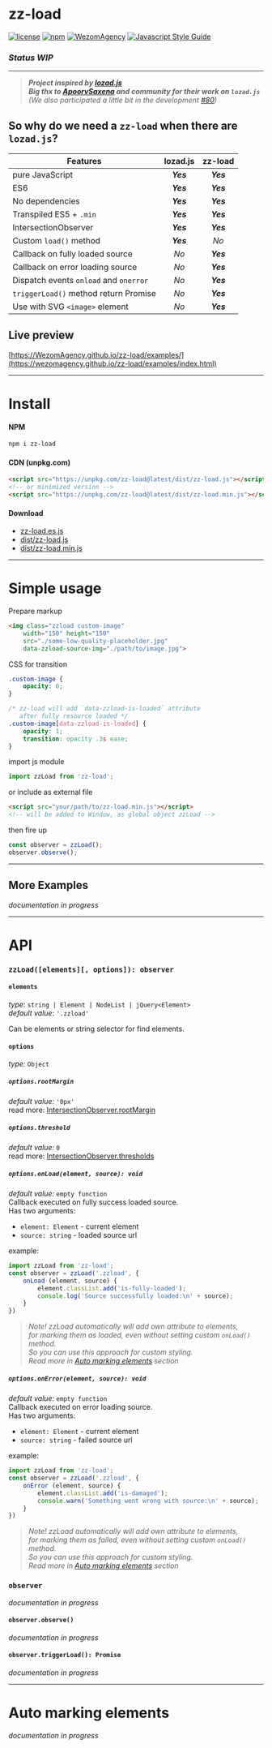 # zz-load

[![license](https://img.shields.io/badge/License-MIT-blue.svg)](https://github.com/WezomAgency/zz-load/blob/master/LICENSE)
[![npm](https://img.shields.io/badge/npm-install-orange.svg)](https://www.npmjs.com/package/zz-load)
[![WezomAgency](https://img.shields.io/badge/wezom-agency-red.svg)](https://github.com/WezomAgency)
[![Javascript Style Guide](https://img.shields.io/badge/code_style-wezom_relax-red.svg)](https://github.com/WezomAgency/eslint-config-wezom-relax)

### _Status WIP_

---

> _**Project inspired by [lozad.js](https://github.com/ApoorvSaxena/lozad.js)**_  
> _**Big thx to [ApoorvSaxena](https://github.com/ApoorvSaxena) and community for their work on `lozad.js`**_  
> _(We also participated a little bit in the development [#80](https://github.com/ApoorvSaxena/lozad.js/pull/80))_

## So why do we need a `zz-load` when there are `lozad.js`?

| Features                                    | lozad.js  | zz-load   |
| ------------------------------------------- | :-------: | :-------: |
| pure JavaScript                             | _**Yes**_ | _**Yes**_ |
| ES6                                         | _**Yes**_ | _**Yes**_ |
| No dependencies                             | _**Yes**_ | _**Yes**_ |
| Transpiled ES5 + `.min`                     | _**Yes**_ | _**Yes**_ |
| IntersectionObserver                        | _**Yes**_ | _**Yes**_ |
| Custom `load()` method                      | _**Yes**_ | _No_      |
| Callback on fully loaded source             | _No_      | _**Yes**_ |
| Callback on error loading source            | _No_      | _**Yes**_ |
| Dispatch events `onload` and `onerror`      | _No_      | _**Yes**_ |
| `triggerLoad()` method return Promise       | _No_      | _**Yes**_ |
| Use with SVG `<image>` element              | _No_      | _**Yes**_ |


## Live preview

[https://WezomAgency.github.io/zz-load/examples/](https://wezomagency.github.io/zz-load/examples/index.html)

--- 


# Install

#### NPM

```bash
npm i zz-load
```

#### CDN (unpkg.com)

```html
<script src="https://unpkg.com/zz-load@latest/dist/zz-load.js"></script>
<!-- or minimized version -->
<script src="https://unpkg.com/zz-load@latest/dist/zz-load.min.js"></script>
```

#### Download

- [zz-load.es.js](https://unpkg.com/zz-load@latest/zz-load.es.js)
- [dist/zz-load.js](https://unpkg.com/zz-load@latest/dist/zz-load.js)
- [dist/zz-load.min.js](https://unpkg.com/zz-load@latest/dist/zz-load.min.js)

---

# Simple usage

Prepare markup

```html
<img class="zzload custom-image" 
    width="150" height="150"
    src="./some-low-quality-placeholder.jpg"
    data-zzload-source-img="./path/to/image.jpg">
```

CSS for transition

```css
.custom-image {
    opacity: 0;
}

/* zz-load will add `data-zzload-is-loaded` attribute
   after fully resource loaded */
.custom-image[data-zzload-is-loaded] {
    opacity: 1;
    transition: opacity .3s ease;
}
```


import js module

```js
import zzLoad from 'zz-load';
```

or include as external file

```html
<script src="your/path/to/zz-load.min.js"></script>
<!-- will be added to Window, as global object zzLoad -->
```

then fire up

```js
const observer = zzLoad();
observer.observe();
```

---

## More Examples

_documentation in progress_

---

# API

### `zzLoad([elements][, options]): observer`

#### `elements`

_type_: `string | Element | NodeList | jQuery<Element>`  
_default value_: `'.zzload'`

Can be elements or string selector for find elements.




#### `options`

_type:_ `Object`

##### `options.rootMargin`

_default value:_ `'0px'`  
read more: [IntersectionObserver.rootMargin](https://developer.mozilla.org/en-US/docs/Web/API/IntersectionObserver/rootMargin)




##### `options.threshold`

_default value:_ `0`  
read more: [IntersectionObserver.thresholds](https://developer.mozilla.org/en-US/docs/Web/API/IntersectionObserver/thresholds)





##### `options.onLoad(element, source): void`

_default value:_ `empty function`  
Callback executed on fully success loaded source.  
Has two arguments:

- `element: Element` - current element
- `source: string` - loaded source url 

example:

```js
import zzLoad from 'zz-load';
const observer = zzLoad('.zzload', {
    onLoad (element, source) {
        element.classList.add('is-fully-loaded');
        console.log('Source successfully loaded:\n' + source);
    }
})
```


> _Note! zzLoad automatically will add own attribute to elements,_  
> _for marking them as loaded, even without setting custom `onLoad()` method._   
> _So you can use this approach for custom styling._  
> _Read more in [Auto marking elements](#auto-marking-elements) section_






##### `options.onError(element, source): void`

_default value:_ `empty function`  
Callback executed on error loading source.  
Has two arguments:

- `element: Element` - current element
- `source: string` - failed source url 

example:

```js
import zzLoad from 'zz-load';
const observer = zzLoad('.zzload', {
    onError (element, source) {
        element.classList.add('is-damaged');
        console.warn('Something went wrong with source:\n' + source);
    }
})
```


> _Note! zzLoad automatically will add own attribute to elements,_  
> _for marking them as failed, even without setting custom `onLoad()` method._   
> _So you can use this approach for custom styling._  
> _Read more in [Auto marking elements](#auto-marking-elements) section_

### `observer`

_documentation in progress_

#### `observer.observe()`

_documentation in progress_

#### `observer.triggerLoad(): Promise`

_documentation in progress_

---

# Auto marking elements

_documentation in progress_


